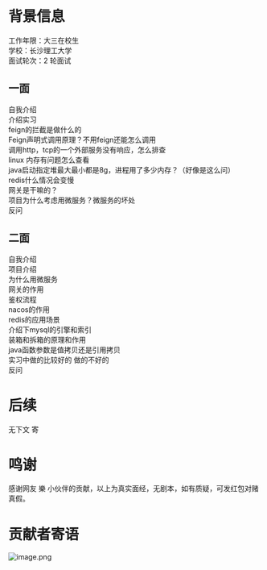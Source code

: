 # 背景信息
工作年限：大三在校生<br />学校：长沙理工大学<br />面试轮次：2 轮面试
## 一面
自我介绍<br />介绍实习<br />feign的拦截是做什么的<br />Feign声明式调用原理？不用feign还能怎么调用<br />调用http，tcp的一个外部服务没有响应，怎么排查<br />linux 内存有问题怎么查看<br />java启动指定堆最大最小都是8g，进程用了多少内存？（好像是这么问）<br />redis什么情况会变慢<br />网关是干嘛的？<br />项目为什么考虑用微服务？微服务的坏处<br />反问

## 二面
自我介绍<br />项目介绍<br />为什么用微服务<br />网关的作用<br />鉴权流程<br />nacos的作用<br />redis的应用场景<br />介绍下mysql的引擎和索引<br />装箱和拆箱的原理和作用<br />java函数参数是值拷贝还是引用拷贝<br />实习中做的比较好的 做的不好的<br />反问

# 后续
无下文 寄
# 鸣谢
感谢网友 樂 小伙伴的贡献，以上为真实面经，无剧本，如有质疑，可发红包对赌真假。
# 贡献者寄语
![image.png](https://cdn.nlark.com/yuque/0/2024/png/29413969/1720352861058-ad0c46fe-5f3c-4391-8fe1-e5267b13b867.png#averageHue=%23dedede&clientId=u7c5c8c42-22bf-4&from=paste&height=50&id=u3aa066fc&originHeight=99&originWidth=351&originalType=binary&ratio=2&rotation=0&showTitle=false&size=4716&status=done&style=none&taskId=u186d431d-399b-4586-a4d9-9b7657d30a1&title=&width=175.5)
